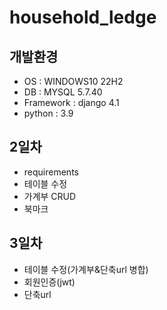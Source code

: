 # household_ledge
## 개발환경
- OS : WINDOWS10 22H2
- DB : MYSQL 5.7.40
- Framework : django 4.1
- python : 3.9

## 2일차
- requirements
- 테이블 수정
- 가계부 CRUD
- 북마크

## 3일차
- 테이블 수정(가계부&단축url 병합)
- 회원인증(jwt)
- 단축url
